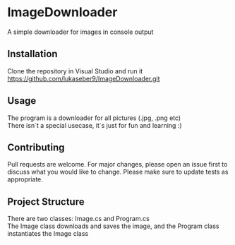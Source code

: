 # ImageDownloader
A simple downloader for images in console output

## Installation
Clone the repository in Visual Studio and run it  
https://github.com/lukaseber9/ImageDownloader.git  

## Usage
The program is a downloader for all pictures (.jpg, .png etc)  
There isn´t a special usecase, it´s just for fun and learning :)  


## Contributing
Pull requests are welcome. For major changes, please open an issue first to discuss what you would like to change.
Please make sure to update tests as appropriate.  

## Project Structure
There are two classes: Image.cs and Program.cs  
The Image class downloads and saves the image, and the Program class instantiates the Image class
